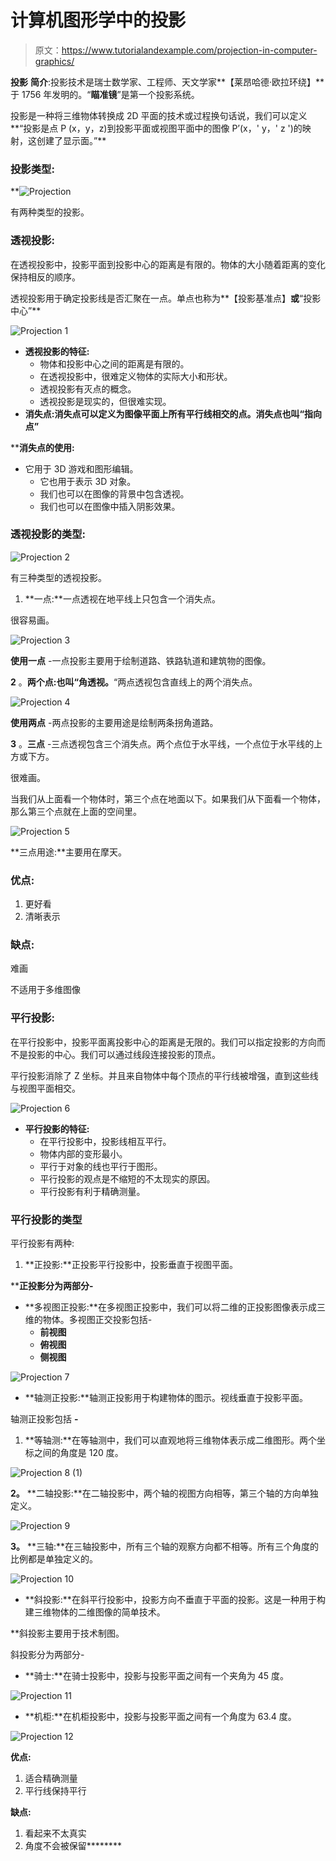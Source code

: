 # 计算机图形学中的投影

> 原文：<https://www.tutorialandexample.com/projection-in-computer-graphics/>

**投影** **简介**:投影技术是瑞士数学家、工程师、天文学家**【莱昂哈德·欧拉环绕】**于 1756 年发明的。“**瞄准镜**”是第一个投影系统。

投影是一种将三维物体转换成 2D 平面的技术或过程换句话说，我们可以定义**“投影是点 P (x，y，z)到投影平面或视图平面中的图像 P’(x，' y，' z ')的映射，这创建了显示面。”**

### **投影类型:**

 **![Projection](img/4faa3ca20c2cdc7ce685702d4d94db45.png)

有两种类型的投影。

### **透视投影:**

在透视投影中，投影平面到投影中心的距离是有限的。物体的大小随着距离的变化保持相反的顺序。

透视投影用于确定投影线是否汇聚在一点。单点也称为**【投影基准点】**或**“投影中心”**

![Projection 1](img/ae3ea326ab03026db82f9e23e8fab4d3.png)

*   **透视投影的特征:**
    *   物体和投影中心之间的距离是有限的。
    *   在透视投影中，很难定义物体的实际大小和形状。
    *   透视投影有灭点的概念。
    *   透视投影是现实的，但很难实现。
*   **消失点:**消失点可以定义为图像平面上所有平行线相交的点。消失点也叫**“指向点”**

 ****消失点的使用:**

*   它用于 3D 游戏和图形编辑。
    *   它也用于表示 3D 对象。
    *   我们也可以在图像的背景中包含透视。
    *   我们也可以在图像中插入阴影效果。

### **透视投影的类型:**

![Projection 2](img/2e6725c83bfd1c38664df8c8e006efdc.png)

有三种类型的透视投影。

1.  **一点:**一点透视在地平线上只包含一个消失点。

很容易画。

![Projection 3](img/f33ed2425a357b2641fdadfbad37fb91.png)

**使用一点** -一点投影主要用于绘制道路、铁路轨道和建筑物的图像。

**2** 。**两个点:**也叫**“角透视。**“两点透视包含直线上的两个消失点。

![Projection 4](img/ad43783d462ede539e21d5a67c8c0865.png)

**使用两点** -两点投影的主要用途是绘制两条拐角道路。

**3** 。**三点** -三点透视包含三个消失点。两个点位于水平线，一个点位于水平线的上方或下方。

很难画。

当我们从上面看一个物体时，第三个点在地面以下。如果我们从下面看一个物体，那么第三个点就在上面的空间里。

![Projection 5](img/c23c51e0f98f7d8118f979e2cb52123e.png)

**三点用途:**主要用在摩天。

### **优点:**

1.  更好看
2.  清晰表示

### **缺点:**

难画

不适用于多维图像

### **平行投影:**

在平行投影中，投影平面离投影中心的距离是无限的。我们可以指定投影的方向而不是投影的中心。我们可以通过线段连接投影的顶点。

平行投影消除了 Z 坐标。并且来自物体中每个顶点的平行线被增强，直到这些线与视图平面相交。

![Projection 6](img/8eb0a235724e4de475c4991778471ed8.png)

*   **平行投影的特征:**
    *   在平行投影中，投影线相互平行。
    *   物体内部的变形最小。
    *   平行于对象的线也平行于图形。
    *   平行投影的观点是不缩短的不太现实的原因。
    *   平行投影有利于精确测量。

### **平行投影的类型**

平行投影有两种:

1.  **正投影:**正投影平行投影中，投影垂直于视图平面。

 ****正投影分为两部分-**

*   **多视图正投影:**在多视图正投影中，我们可以将二维的正投影图像表示成三维的物体。多视图正交投影包括-
    *   **前视图**
    *   **俯视图**
    *   **侧视图**

![Projection 7](img/8f102e7b02136276904e9b463e026788.png)

*   **轴测正投影:**轴测正投影用于构建物体的图示。视线垂直于投影平面。

轴测正投影包括 **-**

1.  **等轴测:**在等轴测中，我们可以直观地将三维物体表示成二维图形。两个坐标之间的角度是 120 度。

![Projection 8 (1)](img/21e2abdcfe95819feea6605844cf29f8.png)

**2。** **二轴投影:**在二轴投影中，两个轴的视图方向相等，第三个轴的方向单独定义。

![Projection 9](img/ffe6c149d07843862d391e11fd9171f4.png)

**3。** **三轴:**在三轴投影中，所有三个轴的观察方向都不相等。所有三个角度的比例都是单独定义的。

![Projection 10](img/c2bf6ddb7a6e6f50726d7a7194470c7b.png)

*   **斜投影:**在斜平行投影中，投影方向不垂直于平面的投影。这是一种用于构建三维物体的二维图像的简单技术。

 **斜投影主要用于技术制图。

斜投影分为两部分-

*   **骑士:**在骑士投影中，投影与投影平面之间有一个夹角为 45 度。

![Projection 11](img/4dc1397744cb77ebd8c15c24eebc8089.png)

*   **机柜:**在机柜投影中，投影与投影平面之间有一个角度为 63.4 度。

![Projection 12](img/e1fffd43cf33d025b40f9a872b128aa9.png)

**优点:**

1.  适合精确测量
2.  平行线保持平行

**缺点:**

1.  看起来不太真实
2.  角度不会被保留********